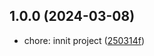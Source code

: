 ## 1.0.0 (2024-03-08)

* chore: innit project ([250314f](https://github.com/GDC94/remix/commit/250314f))




